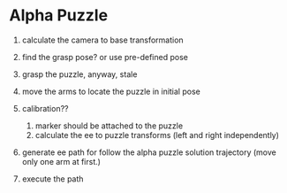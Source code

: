 # Alpha Puzzle

1. calculate the camera to base transformation
2. find the grasp pose? or use pre-defined pose

3. grasp the puzzle, anyway, stale
4. move the arms to locate the puzzle in initial pose
5. calibration??
   1) marker should be attached to the puzzle
   2) calculate the ee to puzzle transforms (left and right independently)
6. generate ee path for follow the alpha puzzle solution trajectory (move only one arm at first.)
7. execute the path